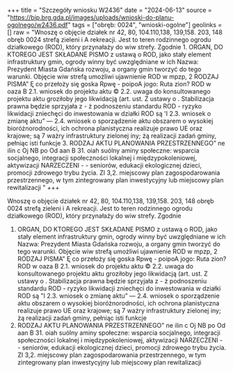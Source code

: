 +++
title = "Szczegóły wniosku W2436"
date = "2024-06-13"
source = "https://bip.brg.gda.pl/images/uploads/wnioski-do-planu-ogolnego/w2436.pdf"
tags = ["obręb: 0024", "wnioski-ogolne"]
geolinks = []
raw = "Wnoszę o objęcie działek nr 42, 80, 104.110,138, 139,158. 203, 148 obręb 0024 strefą zieleni i A rekreacji. Jest to teren rodzinnego ogrodu działkowego (ROD), który przynałaży do wiw strefy. Zgodnie 1. ORGAN, DO KTOREGO JEST SKŁADANE PISMO z ustawą o ROD, jako stały element infrastruktury gmin, ogrody winny być uwzględniane w ich Nazwa: Prezydent Miasta Gdańska rozwoju, a organy gmin tworzyć do tego warunki. Objęcie wiw strefą umożliwi ujawnienie ROD w mpzp, 2 RODZAJ PISMA” Ę co przełoży się goska Rpwę - poipoA jogo: Ruta zion? ROD w oaza B 2.1. wniosek do projektu aktu © 2.2. uwaga do konsultowanego projektu aktu groziłoby jego likwidacją (art. ust. Z ustawy o . Stabilizacja prawna będzie sprzyjała z - ż podnoszeniu standardu ROD - ryzyko likwidacji zniechęci do inwestowania w działki ROD są 'I 2.3. wniosek o zmianę aktu” — 2.4. wniosek o sporządzenie aktu obszarem o wysokiej bioróżnorodności, ich ochrona planistyczna realizuje prawo UE oraz krajowe; są 7 ważry infrastruktury zielonej iny; żą realizacji zadań gminy, pełniąc isti funkcje 3. RODZAJ AKTU PLANOWANIA PRZESTRZENNEGO” ne ilin c Oj NB po Od aan B 31. oiah suólny aminy społeczne: wsparcia socjalnego, integracji społeczności lokalnej i międzypokoleniowej, aktywizacji NARZECZENI - - seniorów, edukacji ekologicznej dzieci, promocji zdrowego trybu życia. ZI 3,2. miejscowy plan zagospodarowania przestrzennego, w tym zintegrowany plan inwestycyjny lub miejscowy plan rewitalizacji "
+++

Wnoszę o objęcie działek nr 42, 80, 104.110,138, 139,158. 203, 148 obręb 0024 strefą zieleni i
A rekreacji. Jest to teren rodzinnego ogrodu działkowego (ROD), który przynałaży do wiw strefy. Zgodnie
1. ORGAN, DO KTOREGO JEST SKŁADANE PISMO z ustawą o ROD, jako stały element infrastruktury gmin, ogrody winny być uwzględniane w ich
Nazwa: Prezydent Miasta Gdańska rozwoju, a organy gmin tworzyć do tego warunki. Objęcie wiw strefą umożliwi ujawnienie ROD w mpzp,
2 RODZAJ PISMA” Ę co przełoży się goska Rpwę - poipoA jogo: Ruta zion? ROD w oaza
B 2.1. wniosek do projektu aktu © 2.2. uwaga do konsultowanego projektu aktu groziłoby jego likwidacją (art. ust. Z ustawy o . Stabilizacja prawna będzie sprzyjała
z - ż podnoszeniu standardu ROD - ryzyko likwidacji zniechęci do inwestowania w działki ROD są
"I 2.3. wniosek o zmianę aktu” — 2.4. wniosek o sporządzenie aktu obszarem o wysokiej bioróżnorodności, ich ochrona planistyczna realizuje prawo UE oraz krajowe; są
7 ważry infrastruktury zielonej iny; żą realizacji zadań gminy, pełniąc isti funkcje
3. RODZAJ AKTU PLANOWANIA PRZESTRZENNEGO” ne ilin c Oj NB po Od aan
B 31. oiah suólny aminy społeczne: wsparcia socjalnego, integracji społeczności lokalnej i międzypokoleniowej, aktywizacji
NARZECZENI - - seniorów, edukacji ekologicznej dzieci, promocji zdrowego trybu życia.
ZI 3,2. miejscowy plan zagospodarowania przestrzennego, w tym zintegrowany plan inwestycyjny lub
miejscowy plan rewitalizacji 


